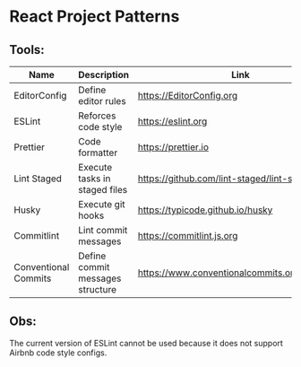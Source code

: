 # React Project Patterns

## Tools:

| Name                 | Description                      | Link                                          |
| -------------------- | -------------------------------- | --------------------------------------------- |
| EditorConfig         | Define editor rules              | https://EditorConfig.org                      |
| ESLint               | Reforces code style              | https://eslint.org                            |
| Prettier             | Code formatter                   | https://prettier.io                           |
| Lint Staged          | Execute tasks in staged files    | https://github.com/lint-staged/lint-staged    |
| Husky                | Execute git hooks                | https://typicode.github.io/husky              |
| Commitlint           | Lint commit messages             | https://commitlint.js.org                     |
| Conventional Commits | Define commit messages structure | https://www.conventionalcommits.org/en/v1.0.0 |

## Obs:

The current version of ESLint cannot be used because it does not support Airbnb code style configs.
